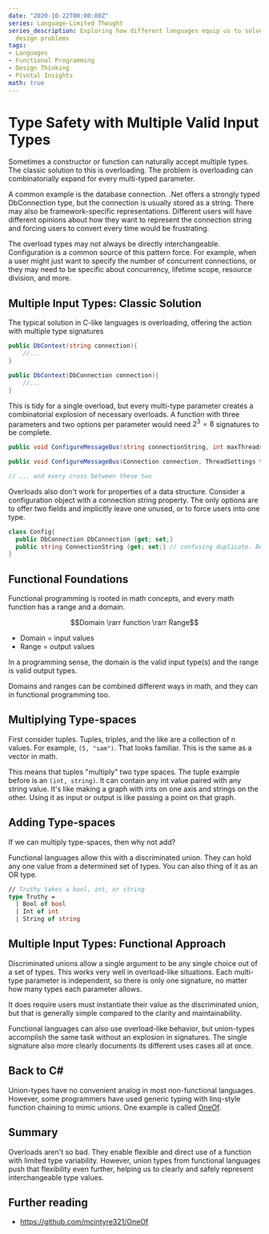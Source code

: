 ```yaml
---
date: "2020-10-22T00:00:00Z"
series: Language-Limited Thought
series_description: Exploring how different languages equip us to solve different
  design problems
tags:
- Languages
- Functional Programming
- Design Thinking
- Pivotal Insights
math: true
---
```


# Type Safety with Multiple Valid Input Types

Sometimes a constructor or function can naturally accept multiple types. The classic solution to this is overloading. The problem is overloading can combinatorially expand for every multi-typed parameter.

A common example is the database connection. .Net offers a strongly typed DbConnection type, but the connection is usually stored as a string. There may also be framework-specific representations. Different users will have different opinions about how they want to represent the connection string and forcing users to convert every time would be frustrating.

The overload types may not always be directly interchangeable. Configuration is a common source of this pattern force. For example, when a user might just want to specify the number of concurrent connections, or they may need to be specific about concurrency, lifetime scope, resource division, and more. 


<!-- Similar scenarios might apply for mostly-polymorphic behavior. Consider passing a ... instead of caseing on type, could clearly communicate the  -->

## Multiple Input Types: Classic Solution

The typical solution in C-like languages is overloading, offering the action with multiple type signatures
```cs
public DbContext(string connection){
    //...
}

public DbContext(DbConnection connection){
    //...
}
```

This is tidy for a single overload, but every multi-type parameter creates a combinatorial explosion of necessary overloads. A function with three parameters and two options per parameter would need $2^3=8$ signatures to be complete.

```cs
public void ConfigureMessageBus(string connectionString, int maxThreads, int prefetch);

public void ConfigureMessageBus(Connection connection, ThreadSettings threadSettings, PrefetchSettings prefetchSettings);

// ... and every cross between these two
```

Overloads also don't work for properties of a data structure. Consider a configuration object with a connection string property. The only options are to offer two fields and implicitly leave one unused, or to force users into one type.

```cs 
class Config{
  public DbConnection DbConnection {get; set;}
  public string ConnectionString {get; set;} // confusing duplicate. Behavior unclear
}

```

## Functional Foundations
Functional programming is rooted in math concepts, and every math function has a range and a domain. 

$$Domain \rarr function \rarr Range$$
- Domain = input values
- Range = output values

In a programming sense, the domain is the valid input type(s) and the range is valid output types.

Domains and ranges can be combined different ways in math, and they can in functional programming too.

## Multiplying Type-spaces

First consider tuples. Tuples, triples, and the like are a collection of n values. For example, `(5, "sam")`. That looks familiar. This is the same as a vector in math.

This means that tuples "multiply" two type spaces. The tuple example before is an `(int, string)`. It can contain any int value paired with any string value. It's like making a graph with ints on one axis and strings on the other. Using it as input or output is like passing a point on that graph.

## Adding Type-spaces
If we can multiply type-spaces, then why not add? 

Functional languages allow this with a discriminated union. They can hold any one value from a determined set of types. You can also thing of it as an OR type.
```fsharp
// Truthy takes a bool, int, or string
type Truthy = 
  | Bool of bool
  | Int of int
  | String of string
```

## Multiple Input Types: Functional Approach
Discriminated unions allow a single argument to be any single choice out of a set of types. This works very well in overload-like situations. Each multi-type parameter is independent, so there is only one signature, no matter how many types each parameter allows. 

It does require users must instantiate their value as the discriminated union, but that is generally simple compared to the clarity and maintainability. 

Functional languages can also use overload-like behavior, but union-types accomplish the same task without an explosion in signatures. The single signature also more clearly documents its different uses cases all at once. 

## Back to C#

Union-types have no convenient analog in most non-functional languages. However, some programmers have used generic typing with linq-style function chaining to mimic unions. One example is called [OneOf](https://github.com/mcintyre321/OneOf).

## Summary

Overloads aren't so bad. They enable flexible and direct use of a function with limited type variability. However, union types from functional languages push that flexibility even further, helping us to clearly and safely represent interchangeable type values. 

## Further reading
- https://github.com/mcintyre321/OneOf